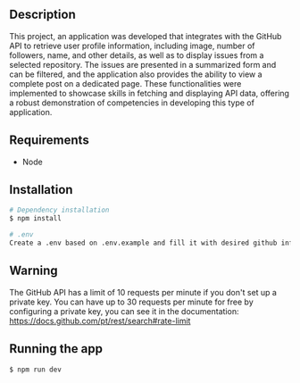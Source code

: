 ## Description

This project, an application was developed that integrates with the GitHub API to retrieve user profile information, including image, number of followers, name, and other details, as well as to display issues from a selected repository. The issues are presented in a summarized form and can be filtered, and the application also provides the ability to view a complete post on a dedicated page. These functionalities were implemented to showcase skills in fetching and displaying API data, offering a robust demonstration of competencies in developing this type of application.

## Requirements

- Node

## Installation


```bash
# Dependency installation
$ npm install

# .env
Create a .env based on .env.example and fill it with desired github information.
```
## Warning

The GitHub API has a limit of 10 requests per minute if you don't set up a private key. You can have up to 30 requests per minute for free by configuring a private key, you can see it in the documentation: https://docs.github.com/pt/rest/search#rate-limit

## Running the app

```bash
$ npm run dev
```
